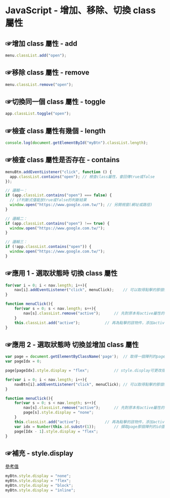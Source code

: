 # JavaScript - 增加、移除、切換 class 屬性

## &#9758;增加 class 屬性 - add

```javascript
menu.classList.add("open");
```

## &#9758;移除 class 屬性 - remove

```javascript
menu.classList.remove("open");
```

## &#9758;切換同一個 class 屬性 - toggle

```javascript
app.classList.toggle("open");
```

## &#9758;檢查 class 屬性有幾個 - length

```javascript
console.log(document.getElementById("myBtn").classList.length);
```

## &#9758;檢查 class 屬性是否存在 - contains

```javascript
menuBtn.addEventListener("click", function () {
  app.classList.contains("open"); // 檢查class屬性，會回傳true或false
});

// 邏輯一：
if (app.classList.contains("open") === false) {
  // if判斷式僅能放true或false的判斷結果
  window.open("https://www.google.com.tw/"); // 另開視窗(網址或路徑)
}

// 邏輯二：
if (app.classList.contains("open") !== true) {
  window.open("https://www.google.com.tw/");
}

// 邏輯三：
if (!app.classList.contains("open")) {
  window.open("https://www.google.com.tw/");
}
```

## &#9758;應用 1 - 選取狀態時 切換 class 屬性

```JavaScript
for(var i = 0; i < nav.length; i++){
	nav[i].addEventListener("click", menuClick);	// 可以取得點擊的那個物件本身
}

function menuClick(){
	for(var s = 0; s < nav.length; s++){
		nav[s].classList.remove("active");		// 先對原本有active屬性的，全部都做移除
	}
	this.classList.add("active");			// 再為點擊的該物件，添加active屬性
}

```

## &#9758;應用 2 - 選取狀態時 切換並增加 class 屬性

```JavaScript
var page = document.getElementByClassName('page');	// 取得一個陣列的pages
var pageIdx = 0;

page[pageIdx].style.display = "flex";			// style.display可更改指定元素的inline style的顯示方式

for(var i = 0; i < nav.length; i++){
	navBtn[i].addEventListener("click", menuClick);	// 可以取得點擊的那個物件本身
}

function menuClick(){
	for(var s = 0; s < nav.length; s++){
		nav[s].classList.remove("active");		// 先對原本有active屬性的，全部都做移除
		page[s].style.display = "none";
	}
	this.classList.add("active");			// 再為點擊的該物件，添加active屬性
	var idx = Number(this.id.substr(1));		// 擷取page那個陣列的id值，並將陣列轉換型別為數字
	page[Idx - 1].style.display = "flex";
}
```

## &#9758;補充 - style.display

[參考值](https://www.w3school.com.cn/htmldom/prop_style_display.asp)

```javascript
myBtn.style.display = "none";
myBtn.style.display = "flex";
myBtn.style.display = "block";
myBtn.style.display = "inline";
```
